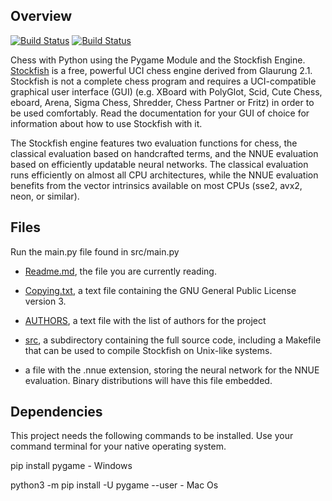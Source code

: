 ## Overview

[![Build Status](https://github.com/official-stockfish/Stockfish/actions/workflows/stockfish.yml/badge.svg)](https://github.com/official-stockfish/Stockfish/actions)
[![Build Status](https://ci.appveyor.com/api/projects/status/github/official-stockfish/Stockfish?branch=master&svg=true)](https://ci.appveyor.com/project/mcostalba/stockfish/branch/master)


Chess with Python using the Pygame Module and the Stockfish Engine.
[Stockfish](https://stockfishchess.org) is a free, powerful UCI chess engine
derived from Glaurung 2.1. Stockfish is not a complete chess program and requires a
UCI-compatible graphical user interface (GUI) (e.g. XBoard with PolyGlot, Scid,
Cute Chess, eboard, Arena, Sigma Chess, Shredder, Chess Partner or Fritz) in order
to be used comfortably. Read the documentation for your GUI of choice for information
about how to use Stockfish with it.

The Stockfish engine features two evaluation functions for chess, the classical
evaluation based on handcrafted terms, and the NNUE evaluation based on efficiently
updatable neural networks. The classical evaluation runs efficiently on almost all
CPU architectures, while the NNUE evaluation benefits from the vector
intrinsics available on most CPUs (sse2, avx2, neon, or similar).

## Files

Run the main.py file found in src/main.py

  * [Readme.md](https://github.com/Harry-Hopkinson/Chess-in-Python/blob/main/README.md), the file you are currently reading.

  * [Copying.txt](https://github.com/Harry-Hopkinson/Chess-in-Python/blob/main/docs/Stockfish%20Official%20Docs/Copying.txt), a text file containing the GNU General Public License version 3.

  * [AUTHORS](https://github.com/Harry-Hopkinson/Chess-in-Python/blob/main/docs/Stockfish%20Official%20Docs/AUTHORS.txt), a text file with the list of authors for the project

  * [src](https://github.com/Harry-Hopkinson/Chess-in-Python/tree/main/src), a subdirectory containing the full source code, including a Makefile
    that can be used to compile Stockfish on Unix-like systems.

  * a file with the .nnue extension, storing the neural network for the NNUE
    evaluation. Binary distributions will have this file embedded.
    
## Dependencies

This project needs the following commands to be installed. Use your command terminal for your native operating system.

pip install pygame - Windows

python3 -m pip install -U pygame --user - Mac Os


